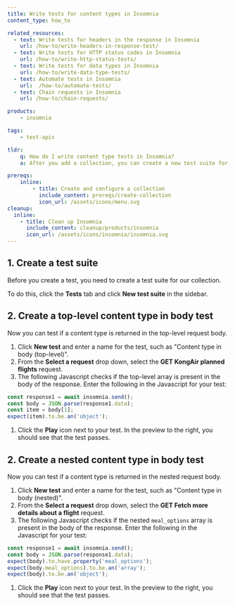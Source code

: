 ```yaml
---
title: Write tests for content types in Insomnia
content_type: how_to

related_resources:
  - text: Write tests for headers in the response in Insomnia
    url: /how-to/write-headers-in-response-test/ 
  - text: Write tests for HTTP status codes in Insomnia
    url: /how-to/write-http-status-tests/
  - text: Write tests for data types in Insomnia 
    url: /how-to/write-data-type-tests/
  - text: Automate tests in Insomnia
    url:  /how-to/automate-tests/
  - text: Chain requests in Insomnia
    url: /how-to/chain-requests/

products:
    - insomnia

tags:
    - test-apis

tldr:
    q: How do I write content type tests in Insomnia?
    a: After you add a collection, you can create a new test suite for the collection and then create individual tests in the suite. 

prereqs:
    inline:
        - title: Create and configure a collection
          include_content: prereqs/create-collection
          icon_url: /assets/icons/menu.svg
cleanup:
  inline:
    - title: Clean up Insomnia
      include_content: cleanup/products/insomnia
      icon_url: /assets/icons/insomnia/insomnia.svg
---
```


## 1. Create a test suite

Before you create a test, you need to create a test suite for our collection. 

To do this, click the **Tests** tab and click **New test suite** in the sidebar.

## 2. Create a top-level content type in body test

Now you can test if a content type is returned in the top-level request body. 

1. Click **New test** and enter a name for the test, such as "Content type in body (top-level)". 
1. From the **Select a request** drop down, select the **GET KongAir planned flights** request.
1. The following Javascript checks if the top-level array is present in the body of the response. Enter the following in the Javascript for your test:
```javascript
const response1 = await insomnia.send();
const body = JSON.parse(response1.data);
const item = body[1];
expect(item).to.be.an('object');
```
1. Click the **Play** icon next to your test. In the preview to the right, you should see that the test passes.

## 2. Create a nested content type in body test

Now you can test if a content type is returned in the nested request body. 

1. Click **New test** and enter a name for the test, such as "Content type in body (nested)". 
1. From the **Select a request** drop down, select the **GET Fetch more details about a flight** request.
1. The following Javascript checks if the nested `meal_options` array is present in the body of the response. Enter the following in the Javascript for your test:
```javascript
const response1 = await insomnia.send();
const body = JSON.parse(response1.data);
expect(body).to.have.property('meal_options'); 
expect(body.meal_options).to.be.an('array');
expect(body).to.be.an('object'); 
```
1. Click the **Play** icon next to your test. In the preview to the right, you should see that the test passes.